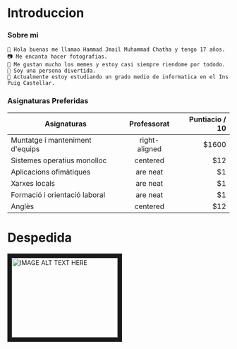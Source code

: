 # Introduccion
### Sobre mi  
```
👋 Hola buenas me llamao Hammad Jmail Muhammad Chatha y tengo 17 años.
📷 Me encanta hacer fotografias.
🤣 Me gustan mucho los memes y estoy casi siempre riendome por tododo.
🤡 Soy una persona divertida.
🌱 Actualmente estoy estudiando un grado medio de informatica en el Ins Puig Castellar.
```

### Asignaturas Preferidas 

| Asignaturas   | Professorat    | Puntiacio / 10  |
| ------------- |:-------------:| -----:|
| Muntatge i manteniment d'equips      | right-aligned | $1600 |
| Sistemes operatius monolloc      | centered      |   $12 |
| Aplicacions ofimàtiques | are neat      |    $1 |
| Xarxes locals | are neat      |    $1 |
| Formació i orientació laboral | are neat      |    $1 |
| Anglès      | centered      |   $12 |

# Despedida 

<a href="https://www.youtube.com/watch?v=KEsMNYlc0YU
" target="_blank"><img src="https://github.com/hammad2003/Introduccion/blob/main/Fotos/1.jpg" 
alt="IMAGE ALT TEXT HERE" width="240" height="180" border="10" /></a>

